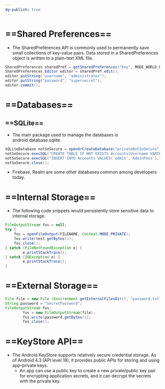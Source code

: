 ```yaml
---
dg-publish: true
---
```







# ==Shared Preferences==

- The SharedPreferences API is commonly used to permanently save small collections of key-value pairs. Data stored in a SharedPreferences object is written to a plain-text XML file.

```Java
SharedPreferences sharedPref = getSharedPreferences("key", MODE_WORLD_READABLE);
SharedPreferences.Editor editor = sharedPref.edit();
editor.putString("username", "administrator");
editor.putString("password", "supersecret");
editor.commit();
```

# ==Databases==

## ==SQLite==

- The main package used to manage the databases is android.database.sqlite.

```Java
SQLiteDatabase notSoSecure = openOrCreateDatabase("privateNotSoSecure", MODE_PRIVATE, null);
notSoSecure.execSQL("CREATE TABLE IF NOT EXISTS Accounts(Username VARCHAR, Password VARCHAR);");
notSoSecure.execSQL("INSERT INTO Accounts VALUES('admin','AdminPass');");
notSoSecure.close();
```

- Firebase, Realm are some other databases common among developers today.

# ==Internal Storage==

- The following code snippets would persistently store sensitive data to internal storage.

```Java
FileOutputStream fos = null;
try {
	fos = openFileOutput(FILENAME, Context.MODE_PRIVATE);
	fos.write(test.getBytes());
	fos.close();
} catch (FileNotFoundException e) {
		e.printStackTrace();
} catch (IOException e) {
		e.printStackTrace();
}
```

# ==External Storage==

```Java
File file = new File (Environment.getExternalFilesDir(), "password.txt");
String password = "SecretPassword";
FileOutputStream fos;
		fos = new FileOutputStream(file);
		fos.write(password.getBytes());
		fos.close();
```

# ==KeyStore API==

- The Android KeyStore supports relatively secure credential storage. As of Android 4.3 (API level 18), it provides public APIs for storing and using app-private keys.
    - An app can use a public key to create a new private/public key pair for encrypting application secrets, and it can decrypt the secrets with the private key.